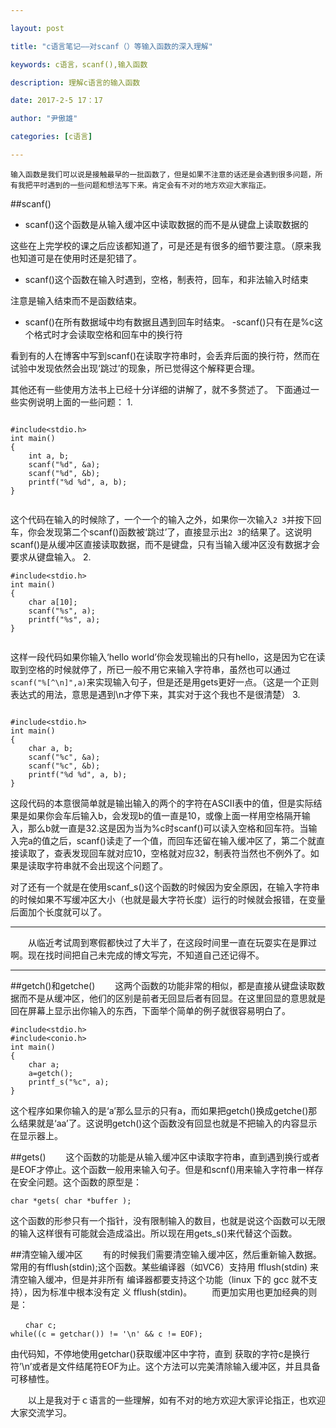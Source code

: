 ```yaml
---

layout: post

title: "c语言笔记——对scanf（）等输入函数的深入理解"

keywords: c语言，scanf(),输入函数

description: 理解c语言的输入函数

date: 2017-2-5 17：17

author: "尹傲雄"

categories: [c语言]

---
```

    输入函数是我们可以说是接触最早的一批函数了，但是如果不注意的话还是会遇到很多问题，所有我把平时遇到的一些问题和想法写下来。肯定会有不对的地方欢迎大家指正。
##scanf()
 - scanf()这个函数是从输入缓冲区中读取数据的而不是从键盘上读取数据的

这些在上完学校的课之后应该都知道了，可是还是有很多的细节要注意。（原来我也知道可是在使用时还是犯错了。

 - scanf()这个函数在输入时遇到，空格，制表符，回车，和非法输入时结束

注意是输入结束而不是函数结束。

 - scanf()在所有数据域中均有数据且遇到回车时结束。
 -scanf()只有在是%c这个格式时才会读取空格和回车中的换行符

看到有的人在博客中写到scanf()在读取字符串时，会丢弃后面的换行符，然而在试验中发现依然会出现‘跳过’的现象，所已觉得这个解释更合理。

其他还有一些使用方法书上已经十分详细的讲解了，就不多赘述了。
下面通过一些实例说明上面的一些问题：
1.
```

#include<stdio.h>
int main()
{
	int a, b;
	scanf("%d", &a);
	scanf("%d", &b);
	printf("%d %d", a, b);
}


```
这个代码在输入的时候除了，一个一个的输入之外，如果你一次输入`2 3`并按下回车，你会发现第二个scanf()函数被‘跳过’了，直接显示出`2 3`的结果了。这说明scanf()是从缓冲区直接读取数据，而不是键盘，只有当输入缓冲区没有数据才会要求从键盘输入。
2.

```
#include<stdio.h>
int main()
{
	char a[10];
	scanf("%s", a);
	printf("%s", a);
}


```
这样一段代码如果你输入‘hello world’你会发现输出的只有hello，这是因为它在读取到空格的时候就停了，所已一般不用它来输入字符串，虽然也可以通过`scanf("%[^\n]",a)`来实现输入句子，但是还是用gets更好一点。（这是一个正则表达式的用法，意思是遇到\n才停下来，其实对于这个我也不是很清楚）
3.

```

#include<stdio.h>
int main()
{
	char a, b;
	scanf("%c", &a);
	scanf("%c", &b);
	printf("%d %d", a, b);
}

```
这段代码的本意很简单就是输出输入的两个的字符在ASCII表中的值，但是实际结果是如果你会车后输入b，会发现b的值一直是10，或像上面一样用空格隔开输入，那么b就一直是32.这是因为当为%c时scanf()可以读入空格和回车符。当输入完a的值之后，scanf()读走了一个值，而回车还留在输入缓冲区了，第二个就直接读取了，查表发现回车就对应10，空格就对应32，制表符当然也不例外了。如果是读取字符串就不会出现这个问题了。

对了还有一个就是在使用scanf_s()这个函数的时候因为安全原因，在输入字符串的时候如果不写缓冲区大小（也就是最大字符长度）运行的时候就会报错，在变量后面加个长度就可以了。


----------
　　从临近考试周到寒假都快过了大半了，在这段时间里一直在玩耍实在是罪过啊。现在找时间把自己未完成的博文写完，不知道自己还记得不。


----------


##getch()和getche()
　　这两个函数的功能非常的相似，都是直接从键盘读取数据而不是从缓冲区，他们的区别是前者无回显后者有回显。在这里回显的意思就是回在屏幕上显示出你输入的东西，下面举个简单的例子就很容易明白了。

```
#include<stdio.h>
#include<conio.h>
int main()
{
	char a;
	a=getch();
	printf_s("%c", a);
}
```
这个程序如果你输入的是‘a’那么显示的只有a，而如果把getch()换成getche()那么结果就是‘aa’了。这说明getch()这个函数没有回显也就是不把输入的内容显示在显示器上。

##gets()
　　这个函数的功能是从输入缓冲区中读取字符串，直到遇到换行或者是EOF才停止。这个函数一般用来输入句子。但是和scnf()用来输入字符串一样存在安全问题。这个函数的原型是：

```
char *gets( char *buffer );
```
这个函数的形参只有一个指针，没有限制输入的数目，也就是说这个函数可以无限的输入这样很有可能就会造成溢出。所以现在用gets_s()来代替这个函数。

##清空输入缓冲区
　　有的时候我们需要清空输入缓冲区，然后重新输入数据。常用的有fflush(stdin);这个函数。某些编译器（如VC6）支持用 fflush(stdin) 来清空输入缓冲，但是并非所有 编译器都要支持这个功能（linux 下的 gcc 就不支持），因为标准中根本没有定 义 fflush(stdin)。
　　而更加实用也更加经典的则是：
```
　　char c;
while((c = getchar()) != '\n' && c != EOF);
```
由代码知，不停地使用getchar()获取缓冲区中字符，直到 获取的字符c是换行符’\n’或者是文件结尾符EOF为止。这个方法可以完美清除输入缓冲区，并且具备可移植性。

　　以上是我对于ｃ语言的一些理解，如有不对的地方欢迎大家评论指正，也欢迎大家交流学习。
